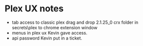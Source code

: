 # Plex UX notes

- tab access to classic plex
drag and drop 2.1.25_0 crx folder in secrets\plex to chrome extension window
- menus in plex ux
Kevin gave access.
- api password
Kevin put in a ticket.
